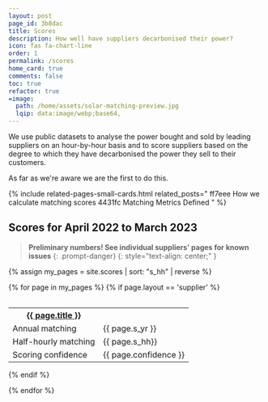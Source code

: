 ```yaml
---
layout: post
page_id: 3b8dac
title: Scores
description: How well have suppliers decarbonised their power?
icon: fas fa-chart-line
order: 1
permalink: /scores
home_card: true
comments: false
toc: true
refactor: true
=image:
  path: /home/assets/solar-matching-preview.jpg
  lqip: data:image/webp;base64,
---
```


We use public datasets to analyse the power bought and sold by leading suppliers on an hour-by-hour basis and to score suppliers based on the degree to which they have decarbonised the power they sell to their customers.

As far as we're aware we are the first to do this.

{% include related-pages-small-cards.html related_posts="
  ff7eee How we calculate matching scores
  4431fc Matching Metrics Defined
" %}

## Scores for April 2022 to March 2023

> **Preliminary numbers! See individual suppliers' pages for known issues**
{: .prompt-danger}
{: style="text-align: center;" }

{% assign my_pages = site.scores | sort: "s_hh" | reverse %}
<table>
{% for page in my_pages %}
  {% if page.layout == 'supplier' %}
    <table>
      <tr>
        <th>
          <a href="{{ page.url | remove: ".html" }}">
            {{ page.title }}
          </a>
        </th>
        <th></th>
      </tr>
      <tr>
        <td>Annual matching </td>
        <td>{{ page.s_yr }}</td>
      </tr>
      <tr>
        <td>Half-hourly matching </td>
        <td>{{ page.s_hh}}</td>
      </tr>
      <tr>
        <td>Scoring confidence </td>
        <td>{{ page.confidence }}</td>
      </tr>
    </table>
  {% endif %}

{% endfor %}
